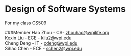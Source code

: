 Design of Software Systems
================================

For my class CS509

###Member
Hao Zhou - CS- zhouhao@wpilife.org     
Kexin Liu - ECE - kliu2@wpi.edu     
Cheng Deng - IT - cdeng@wpi.edu    
Sihao Chen - ECE - schen2@wpi.edu
